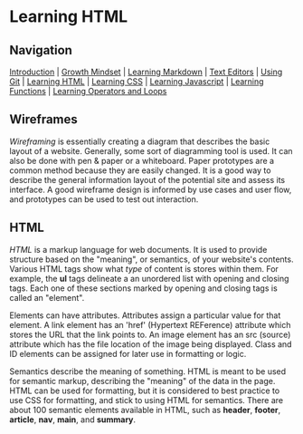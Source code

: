 # Learning HTML

## Navigation

[Introduction](https://frazmatic.github.io/reading-notes/) | [Growth Mindset](https://frazmatic.github.io/reading-notes/growth-mindset) | [Learning Markdown](https://frazmatic.github.io/reading-notes/learning-markdown) | [Text Editors](https://frazmatic.github.io/reading-notes/text-editor) | [Using Git](https://frazmatic.github.io/reading-notes/using-git) | [Learning HTML](https://frazmatic.github.io/reading-notes/learning-html) | [Learning CSS](https://frazmatic.github.io/reading-notes/learning-css) | [Learning Javascript](https://frazmatic.github.io/reading-notes/learning-javascript) | [Learning Functions](https://frazmatic.github.io/reading-notes/learning-functions) | [Learning Operators and Loops](https://frazmatic.github.io/reading-notes/learning-operators-and-loops)

## Wireframes

*Wireframing* is essentially creating a diagram that describes the basic layout of a website. Generally, some sort of diagramming tool is used. It can also be done with pen & paper or a whiteboard. Paper prototypes are a common method because they are easily changed. It is a good way to describe the general information layout of the potential site and assess its interface. A good wireframe design is informed by use cases and user flow, and prototypes can be used to test out interaction.

## HTML

*HTML* is a markup language for web documents. It is used to provide structure based on the "meaning", or semantics, of your website's contents. Various HTML tags show what *type* of content is stores within them. For example, the **ul** tags delineate a an unordered list with opening and closing tags. Each one of these sections marked by opening and closing tags is called an "element".

Elements can have attributes. Attributes assign a particular value for that element. A link element has an 'href' (Hypertext REFerence) attribute which stores the URL that the link points to. An image element has an src (source) attribute which has the file location of the image being displayed. Class and ID elements can be assigned for later use in formatting or logic. 

Semantics describe the meaning of something. HTML is meant to be used for semantic markup, describing the "meaning" of the data in the page. HTML can be used for formatting, but it is considered to best practice to use CSS for formatting, and stick to using HTML for semantics. There are about 100 semantic elements available in HTML, such as **header**, **footer**, **article**, **nav**, **main**, and **summary**. 


